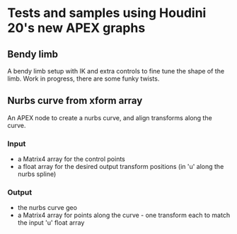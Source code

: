 # Tests and samples using Houdini 20's new APEX graphs

## Bendy limb
A bendy limb setup with IK and extra controls to fine tune the shape of the limb. Work in progress, there are some funky twists.

## Nurbs curve from xform array
An APEX node to create a nurbs curve, and align transforms along the curve. 
### Input 
- a Matrix4 array for the control points
- a float array for the desired output transform positions (in 'u' along the nurbs spline)
### Output
- the nurbs curve geo
- a Matrix4 array for points along the curve - one transform each to match the input 'u' float array
